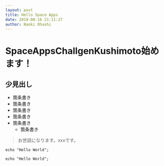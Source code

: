 ```yaml
---
layout: post
title: Hello Space Apps
date: 2019-08-16 21:11:27
author: Naoki Ohashi
---
```


# SpaceAppsChallgenKushimoto始めます！

## 少見出し

- 箇条書き
- 箇条書き
- 箇条書き
- 箇条書き
- 箇条書き
  - 箇条書き

> お世話になります。xxxです。
> 

``` 
echo "Hello World";
```

`echo "Hello World";`
